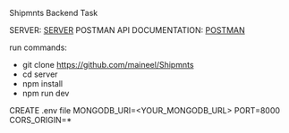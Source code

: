 Shipmnts Backend Task

SERVER: [SERVER](https://shipmnts-b8ay.onrender.com)
POSTMAN API DOCUMENTATION: [POSTMAN](https://www.postman.com/neelxdxd/workspace/development/collection/31972654-cac22f44-2266-4f46-9dcf-955caf5c99b5?action=share&creator=31972654)

run commands: 
- git clone https://github.com/maineel/Shipmnts
- cd server
- npm install
- npm run dev


CREATE
.env file
MONGODB_URI=<YOUR_MONGODB_URL>
PORT=8000
CORS_ORIGIN=*
